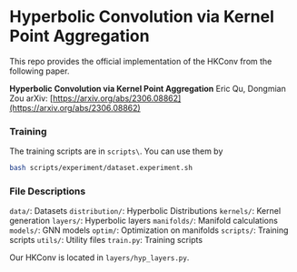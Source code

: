 # Hyperbolic Convolution via Kernel Point Aggregation

This repo provides the official implementation of the HKConv from the following paper.

**Hyperbolic Convolution via Kernel Point Aggregation**
Eric Qu, Dongmian Zou
arXiv: [https://arxiv.org/abs/2306.08862](https://arxiv.org/abs/2306.08862)

### Training

The training scripts are in `scripts\`. You can use them by

```bash
bash scripts/experiment/dataset.experiment.sh
```

### File Descriptions

`data/`: Datasets
`distribution/`: Hyperbolic Distributions
`kernels/`: Kernel generation
`layers/`: Hyperbolic layers
`manifolds/`: Manifold calculations
`models/`: GNN models
`optim/`: Optimization on manifolds
`scripts/`: Training scripts
`utils/`: Utility files
`train.py`: Training scripts

Our HKConv is located in `layers/hyp_layers.py`.
